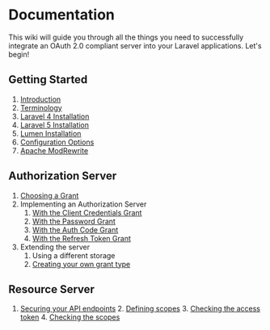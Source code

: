 # Documentation

This wiki will guide you through all the things you need to successfully integrate an OAuth 2.0 compliant server into your Laravel applications. Let's begin!

## Getting Started
1. [Introduction](gettings-started/introduction.md)
2. [Terminology](https://github.com/lucadegasperi/oauth2-server-laravel/wiki/Terminology)
3. [Laravel 4 Installation](https://github.com/lucadegasperi/oauth2-server-laravel/wiki/Laravel-4-Installation)
4. [Laravel 5 Installation](https://github.com/lucadegasperi/oauth2-server-laravel/wiki/Laravel-5-Installation)
5. [Lumen Installation](https://github.com/lucadegasperi/oauth2-server-laravel/wiki/Lumen-Installation)
6. [Configuration Options](https://github.com/lucadegasperi/oauth2-server-laravel/wiki/Configuration-Options)
7. [Apache ModRewrite](https://github.com/lucadegasperi/oauth2-server-laravel/wiki/Apache-ModRewrite)

## Authorization Server
1. [Choosing a Grant](https://github.com/lucadegasperi/oauth2-server-laravel/wiki/Choosing-a-Grant)
2. Implementing an Authorization Server
    1. [With the Client Credentials Grant](https://github.com/lucadegasperi/oauth2-server-laravel/wiki/Implementing-an-Authorization-Server-With-the-Client-Credentials-Grant)
    2. [With the Password Grant](https://github.com/lucadegasperi/oauth2-server-laravel/wiki/Implementing-an-Authorization-Server-with-the-Password-Grant)
    3. [With the Auth Code Grant](https://github.com/lucadegasperi/oauth2-server-laravel/wiki/Implementing-an-Authorization-Server-with-the-Auth-Code-Grant)
    4. [With the Refresh Token Grant](https://github.com/lucadegasperi/oauth2-server-laravel/wiki/Implementing-an-Authorization-Server-with-the-Refresh-Token-Grant)
3. Extending the server
    1. Using a different storage
    2. [Creating your own grant type](https://github.com/lucadegasperi/oauth2-server-laravel/wiki/Creating-your-own-custom-Grant)

## Resource Server
1. [Securing your API endpoints](https://github.com/lucadegasperi/oauth2-server-laravel/wiki/Securing-your-API-endpoints)
    2. [Defining scopes](https://github.com/lucadegasperi/oauth2-server-laravel/wiki/Securing-your-API-endpoints#defining-scopes)
    3. [Checking the access token](https://github.com/lucadegasperi/oauth2-server-laravel/wiki/Securing-your-API-endpoints#checking-the-access-token)
    4. [Checking the scopes](https://github.com/lucadegasperi/oauth2-server-laravel/wiki/Securing-your-API-endpoints#checking-the-scopes)
